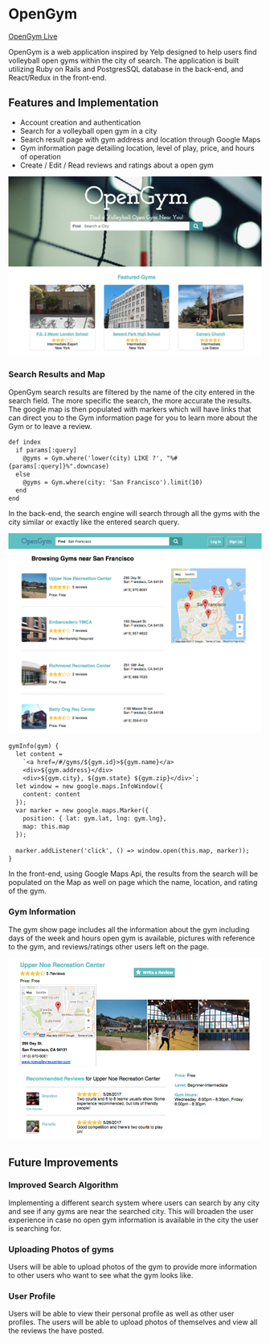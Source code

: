 
# OpenGym

[OpenGym Live][opengym]

[opengym]: https://opengymvolleyball.herokuapp.com/#/

OpenGym is a web application inspired by Yelp designed to help users find volleyball open gyms within the city of search. The application is built utilizing Ruby on Rails and PostgresSQL database in the back-end, and React/Redux in the front-end.

## Features and Implementation

* Account creation and authentication
* Search for a volleyball open gym in a city
* Search result page with gym address and location through Google Maps
* Gym information page detailing location, level of play, price, and hours of operation
* Create / Edit / Read reviews and ratings about a open gym

![Homepage Screenshot](docs/screenshots/homepage.png)

### Search Results and Map

OpenGym search results are filtered by the name of the city entered in the search field. The more specific the search, the more accurate the results. The google map is then populated with markers which will have links that can direct you to the Gym information page for you to learn more about the Gym or to leave a review.

```
def index
  if params[:query]
    @gyms = Gym.where('lower(city) LIKE ?', "%#{params[:query]}%".downcase)
  else
    @gyms = Gym.where(city: 'San Francisco').limit(10)
  end
end

```
In the back-end, the search engine will search through all the gyms with the city similar or exactly like the entered search query.

![Search Results](docs/screenshots/search_results.png)

```
gymInfo(gym) {
  let content =
    `<a href=/#/gyms/${gym.id}>${gym.name}</a>
    <div>${gym.address}</div>
    <div>${gym.city}, ${gym.state} ${gym.zip}</div>`;
  let window = new google.maps.InfoWindow({
    content: content
  });
  var marker = new google.maps.Marker({
    position: { lat: gym.lat, lng: gym.lng},
    map: this.map
  });

  marker.addListener('click', () => window.open(this.map, marker));
}
```

In the front-end, using Google Maps Api, the results from the search will be populated on the Map as well on page which the name, location, and rating of the gym.

### Gym Information

The gym show page includes all the information about the gym including days of the week and hours open gym is available, pictures with reference to the gym, and reviews/ratings other users left on the page.

![Show Page](docs/screenshots/showpage.png)

## Future Improvements

### Improved Search Algorithm

Implementing a different search system where users can search by any city and see if any gyms are near the searched city. This will broaden the user experience in case no open gym information is available in the city the user is searching for.

### Uploading Photos of gyms

Users will be able to upload photos of the gym to provide more information to other users who want to see what the gym looks like.

### User Profile

Users will be able to view their personal profile as well as other user profiles. The users will be able to upload photos of themselves and view all the reviews the have posted.
